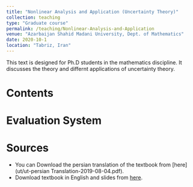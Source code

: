 ```yaml
---
title: "Nonlinear Analysis and Application (Uncertainty Theory)"
collection: teaching
type: "Graduate course"
permalink: /teaching/Nonlinear-Analysis-and-Application
venue: "Azarbaijan Shahid Madani University, Dept. of Mathematics"
date: 2020-10-1
location: "Tabriz, Iran"
---
```

This text is designed for Ph.D students in the mathematics discipline. It discusses the theory and differnt applications of uncertainty theory. 

Contents
======


Evaluation System 
======



Sources
======

* You can Download the persian translation of the  textbook from [here](ut/ut-persian Translation-2019-08-04.pdf).
* Download textbook in English and slides from [here]( https://cloud.tsinghua.edu.cn/d/df71e9ec330e49e59c9c/).